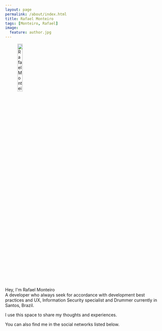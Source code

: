 ```yaml
---
layout: page
permalink: /about/index.html
title: Rafael Monteiro
tags: [Monteiro, Rafael]
image:
  feature: author.jpg
---
```

<figure>
  <img src="{{ site.url }}/images/author.jpg" alt="Rafael Monteiro" width="20%">
</figure>  

Hey, I'm Rafael Monteiro    
A developer who always seek for accordance with development best practices and
UX, Information Security specialist and Drummer currently in Santos, Brazil.  

I use this space to share my thoughts and experiences.  

You can also find me in the social networks listed below.
